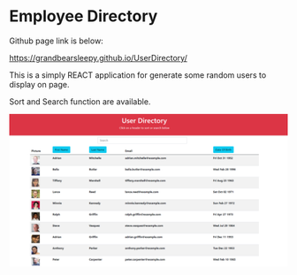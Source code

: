 #  Employee Directory

Github page link is below:

https://grandbearsleepy.github.io/UserDirectory/

This is a simply REACT application for generate some random users to display on page.

Sort and Search function are available.

![imag](./public/images/screen.png)